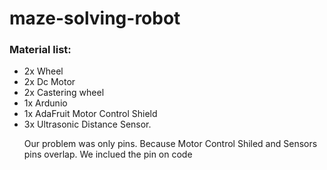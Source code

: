 # maze-solving-robot

<h3>Material list:</h3>
<ul>
  <li>2x Wheel</li>
  <li>2x Dc Motor</li>
  <li>2x Castering wheel</li>
  <li>1x Ardunio</li>
  <li>1x AdaFruit Motor Control Shield</li>
  <li>3x Ultrasonic Distance Sensor.</li>

<p>Our problem was only pins. Because Motor Control Shiled and Sensors pins overlap. We inclued the pin on code </p>
